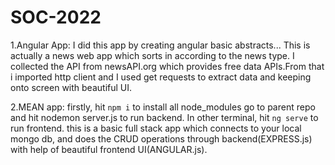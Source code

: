 # SOC-2022

1.Angular App:
  I did this app by creating angular basic abstracts... This is actually a news web app which sorts in according to the news type.
  I collected the API from newsAPI.org which provides free data APIs.From that i imported http client and I used get requests to extract data and keeping onto screen with beautiful UI.
  
2.MEAN app:
  firstly, hit `npm i` to install all node_modules go to parent repo and hit nodemon server.js to run backend. In other terminal, hit `ng serve` to run frontend. this is a basic full stack app which connects to your local mongo db, and does the CRUD operations through backend(EXPRESS.js) with help of beautiful frontend UI(ANGULAR.js).
